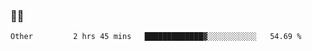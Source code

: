 ### 👨‍💻

<!--START_SECTION:waka-->

```text
Other         2 hrs 45 mins   █████████████▓░░░░░░░░░░░   54.69 %
```

<!--END_SECTION:waka-->
